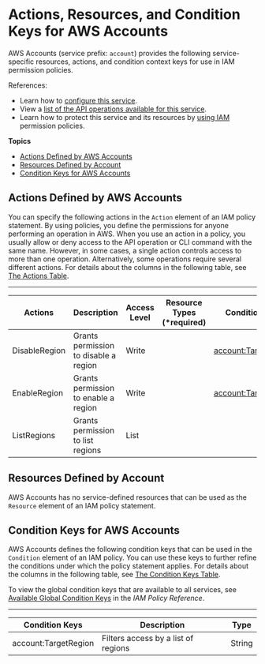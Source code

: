 # Actions, Resources, and Condition Keys for AWS Accounts<a name="list_awsaccounts"></a>

AWS Accounts \(service prefix: `account`\) provides the following service\-specific resources, actions, and condition context keys for use in IAM permission policies\.

References:
+ Learn how to [configure this service](https://docs.aws.amazon.com/general/latest/gr/regions_manage.html)\.
+ View a [list of the API operations available for this service](https://docs.aws.amazon.com/general/latest/gr/regions_manage.html)\.
+ Learn how to protect this service and its resources by [using IAM](https://docs.aws.amazon.com/general/latest/gr/regions_manage.html) permission policies\.

**Topics**
+ [Actions Defined by AWS Accounts](#awsaccounts-actions-as-permissions)
+ [Resources Defined by Account](#awsaccounts-resources-for-iam-policies)
+ [Condition Keys for AWS Accounts](#awsaccounts-policy-keys)

## Actions Defined by AWS Accounts<a name="awsaccounts-actions-as-permissions"></a>

You can specify the following actions in the `Action` element of an IAM policy statement\. By using policies, you define the permissions for anyone performing an operation in AWS\. When you use an action in a policy, you usually allow or deny access to the API operation or CLI command with the same name\. However, in some cases, a single action controls access to more than one operation\. Alternatively, some operations require several different actions\. For details about the columns in the following table, see [The Actions Table](reference_policies_actions-resources-contextkeys.md#actions_table)\.


****  

| Actions | Description | Access Level | Resource Types \(\*required\) | Condition Keys | Dependent Actions | 
| --- | --- | --- | --- | --- | --- | 
|   DisableRegion  | Grants permission to disable a region | Write |  |   [ account:TargetRegion ](#awsaccounts-account_TargetRegion)   |  | 
|   EnableRegion  | Grants permission to enable a region | Write |  |   [ account:TargetRegion ](#awsaccounts-account_TargetRegion)   |  | 
|   ListRegions  | Grants permission to list regions | List |  |  |  | 

## Resources Defined by Account<a name="awsaccounts-resources-for-iam-policies"></a>

AWS Accounts has no service\-defined resources that can be used as the `Resource` element of an IAM policy statement\.

## Condition Keys for AWS Accounts<a name="awsaccounts-policy-keys"></a>

AWS Accounts defines the following condition keys that can be used in the `Condition` element of an IAM policy\. You can use these keys to further refine the conditions under which the policy statement applies\. For details about the columns in the following table, see [The Condition Keys Table](reference_policies_actions-resources-contextkeys.md#context_keys_table)\.

To view the global condition keys that are available to all services, see [Available Global Condition Keys](reference_policies_condition-keys.html#AvailableKeys) in the *IAM Policy Reference*\.


****  

| Condition Keys | Description | Type | 
| --- | --- | --- | 
|   account:TargetRegion  | Filters access by a list of regions | String | 